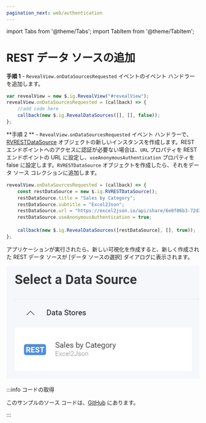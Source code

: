 ```yaml
---
pagination_next: web/authentication
---
```


import Tabs from '@theme/Tabs';
import TabItem from '@theme/TabItem';

# REST データ ソースの追加

**手順 1** - `RevealView.onDataSourcesRequested` イベントのイベント ハンドラーを追加します。

```js
var revealView = new $.ig.RevealView("#revealView");
revealView.onDataSourcesRequested = (callback) => {
    //add code here
    callback(new $.ig.RevealDataSources([], [], false));
};
```

**手順 2 ** - `RevealView.onDataSourcesRequested` イベント ハンドラーで、[RVRESTDataSource](https://help.revealbi.io/api/javascript/latest/classes/rvrestdatasource.html) オブジェクトの新しいインスタンスを作成します。REST エンドポイントへのアクセスに認証が必要ない場合は、`URL` プロパティを REST エンドポイントの URL に設定し、`useAnonymousAuthentication` プロパティを false に設定します。`RVRESTDataSource` オブジェクトを作成したら、それをデータ ソース コレクションに追加します。

```js
revealView.onDataSourcesRequested = (callback) => {
    const restDataSource = new $.ig.RVRESTDataSource();
    restDataSource.title = "Sales by Category";
    restDataSource.subtitle = "Excel2Json";
    restDataSource.url = "https://excel2json.io/api/share/6e0f06b3-72d3-4fec-7984-08da43f56bb9";
    restDataSource.useAnonymousAuthentication = true;

    callback(new $.ig.RevealDataSources([restDataSource], [], true));
};
```

アプリケーションが実行されたら、新しい可視化を作成すると、新しく作成された REST データ ソースが [データ ソースの選択] ダイアログに表示されます。

![](images/rest-data-source.jpg)


:::info コードの取得

このサンプルのソース コードは、[GitHub](https://github.com/RevealBi/sdk-samples-javascript/tree/main/DataSources/RestService) にあります。

:::